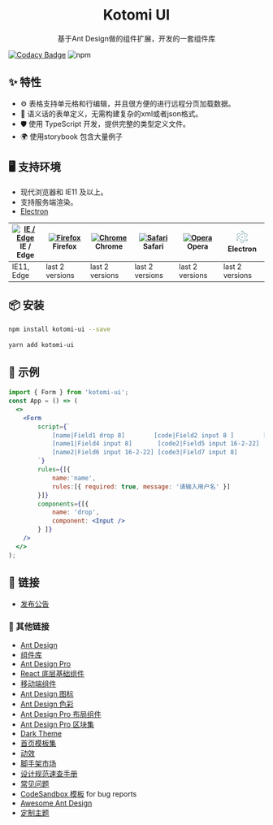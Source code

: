 <h1 align="center">Kotomi UI</h1>
<div align="center">基于Ant Design做的组件扩展，开发的一套组件库</div>

[![Codacy Badge](https://api.codacy.com/project/badge/Grade/e250572478fe40f18b4164d325c78176)](https://www.codacy.com/gh/Kotomi-Team/kotomi-ui?utm_source=github.com&amp;utm_medium=referral&amp;utm_content=Kotomi-Team/kotomi-ui&amp;utm_campaign=Badge_Grade) ![npm](https://img.shields.io/npm/dw/kotomi-ui?label=npm)

## ✨ 特性

- ⚙️ 表格支持单元格和行编辑，并且很方便的进行远程分页加载数据。
- 🌈 语义话的表单定义，无需构建复杂的xml或者json格式。
- 🛡 使用 TypeScript 开发，提供完整的类型定义文件。
- 🌍 使用storybook 包含大量例子

## 🖥 支持环境

- 现代浏览器和 IE11 及以上。
- 支持服务端渲染。
- [Electron](http://electron.atom.io/)

| [<img src="https://raw.githubusercontent.com/alrra/browser-logos/master/src/edge/edge_48x48.png" alt="IE / Edge" width="24px" height="24px" />](http://godban.github.io/browsers-support-badges/)</br>IE / Edge | [<img src="https://raw.githubusercontent.com/alrra/browser-logos/master/src/firefox/firefox_48x48.png" alt="Firefox" width="24px" height="24px" />](http://godban.github.io/browsers-support-badges/)</br>Firefox | [<img src="https://raw.githubusercontent.com/alrra/browser-logos/master/src/chrome/chrome_48x48.png" alt="Chrome" width="24px" height="24px" />](http://godban.github.io/browsers-support-badges/)</br>Chrome | [<img src="https://raw.githubusercontent.com/alrra/browser-logos/master/src/safari/safari_48x48.png" alt="Safari" width="24px" height="24px" />](http://godban.github.io/browsers-support-badges/)</br>Safari | [<img src="https://raw.githubusercontent.com/alrra/browser-logos/master/src/opera/opera_48x48.png" alt="Opera" width="24px" height="24px" />](http://godban.github.io/browsers-support-badges/)</br>Opera | [<img src="https://raw.githubusercontent.com/alrra/browser-logos/master/src/electron/electron_48x48.png" alt="Electron" width="24px" height="24px" />](http://godban.github.io/browsers-support-badges/)</br>Electron |
| --- | --- | --- | --- | --- | --- |
| IE11, Edge | last 2 versions | last 2 versions | last 2 versions | last 2 versions | last 2 versions |

## 📦 安装

```bash
npm install kotomi-ui --save
```

```bash
yarn add kotomi-ui
```

## 🔨 示例

```jsx
import { Form } from 'kotomi-ui';
const App = () => (
  <>
    <Form
        script={`
            [name|Field1 drop 8]        [code|Field2 input 8 ]        [code1|Field3 input 8]
            [name1|Field4 input 8]       [code2|Field5 input 16-2-22]
            [name2|Field6 input 16-2-22] [code3|Field7 input 8]
        `}
        rules={[{
            name:'name',
            rules:[{ required: true, message: '请输入用户名' }]
        }]}
        components={[{
            name: 'drop',
            component: <Input />
        } ]}
    />
  </>
);
```

## 🔗 链接

- [发布公告](./CHANGELOG.md)

### 🔗 其他链接

- [Ant Design](http://ant.design/)
- [组件库](http://ant.design/docs/react/introduce)
- [Ant Design Pro](http://pro.ant.design/)
- [React 底层基础组件](http://react-component.github.io/)
- [移动端组件](http://mobile.ant.design)
- [Ant Design 图标](https://github.com/ant-design/ant-design-icons)
- [Ant Design 色彩](https://github.com/ant-design/ant-design-colors)
- [Ant Design Pro 布局组件](https://github.com/ant-design/ant-design-pro-layout)
- [Ant Design Pro 区块集](https://github.com/ant-design/pro-blocks)
- [Dark Theme](https://github.com/ant-design/ant-design-dark-theme)
- [首页模板集](https://landing.ant.design)
- [动效](https://motion.ant.design)
- [脚手架市场](http://scaffold.ant.design)
- [设计规范速查手册](https://github.com/ant-design/ant-design/wiki/Ant-Design-%E8%AE%BE%E8%AE%A1%E5%9F%BA%E7%A1%80%E7%AE%80%E7%89%88)
- [常见问题](https://ant.design/docs/react/faq-cn)
- [CodeSandbox 模板](https://u.ant.design/codesandbox-repro) for bug reports
- [Awesome Ant Design](https://github.com/websemantics/awesome-ant-design)
- [定制主题](http://ant.design/docs/react/customize-theme-cn)
